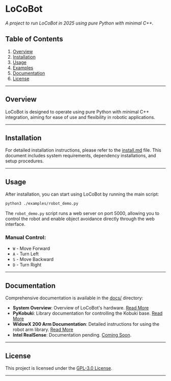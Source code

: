 # **LoCoBot**

*A project to run LoCoBot in 2025 using pure Python with minimal C++.*

## **Table of Contents**

1. [Overview](#overview)
2. [Installation](#installation)
3. [Usage](#usage)
4. [Examples](#examples)
5. [Documentation](#documentation)
6. [License](#license)

---

## **Overview**

LoCoBot is designed to operate using pure Python with minimal C++ integration, aiming for ease of use and flexibility in robotic applications.

---

## **Installation**

For detailed installation instructions, please refer to the [install.md](docs/install.md) file. This document includes system requirements, dependency installations, and setup procedures.

---

## **Usage**

After installation, you can start using LoCoBot by running the main script:

```bash
python3 ./examples/robot_demo.py
```
The `robot_demo.py` script runs a web server on port 5000, allowing you to control the robot and enable object avoidance directly through the web interface.

### Manual Control:
- `W` - Move Forward  
- `A` - Turn Left  
- `S` - Move Backward  
- `D` - Turn Right  

---

## **Documentation**

Comprehensive documentation is available in the [docs/](docs/) directory:

- **System Overview**: Overview of LoCoBot's hardware. [Read More](docs/system_overview.md)
- **PyKobuki**: Library documentation for controlling the Kobuki base. [Read More](docs/PyKobuki.md)
- **WidowX 200 Arm Documentation**: Detailed instructions for using the robot arm library. [Read More](docs/WidowX_200_Arm_Documentation.md)
- **Intel RealSense**: Documentation pending. [Coming Soon](#).

---

## **License**

This project is licensed under the [GPL-3.0 License](LICENSE).

---
